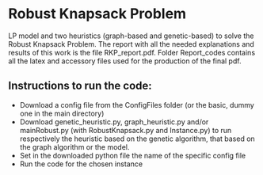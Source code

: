 # Robust Knapsack Problem

LP model and two heuristics (graph-based and genetic-based) to solve the Robust Knapsack Problem.
The report with all the needed explanations and results of this work is the file RKP_report.pdf. Folder Report_codes contains all the latex and accessory files used for the production of the final pdf.

## Instructions to run the code:
* Download a config file from the ConfigFiles folder (or the basic, dummy one in the main directory)
* Download genetic_heuristic.py, graph_heuristic.py and/or mainRobust.py (with RobustKnapsack.py and Instance.py) to run respectively the heuristic based on the genetic algorithm, that based on the graph algorithm or the model.
* Set in the downloaded python file the name of the specific config file
* Run the code for the chosen instance
